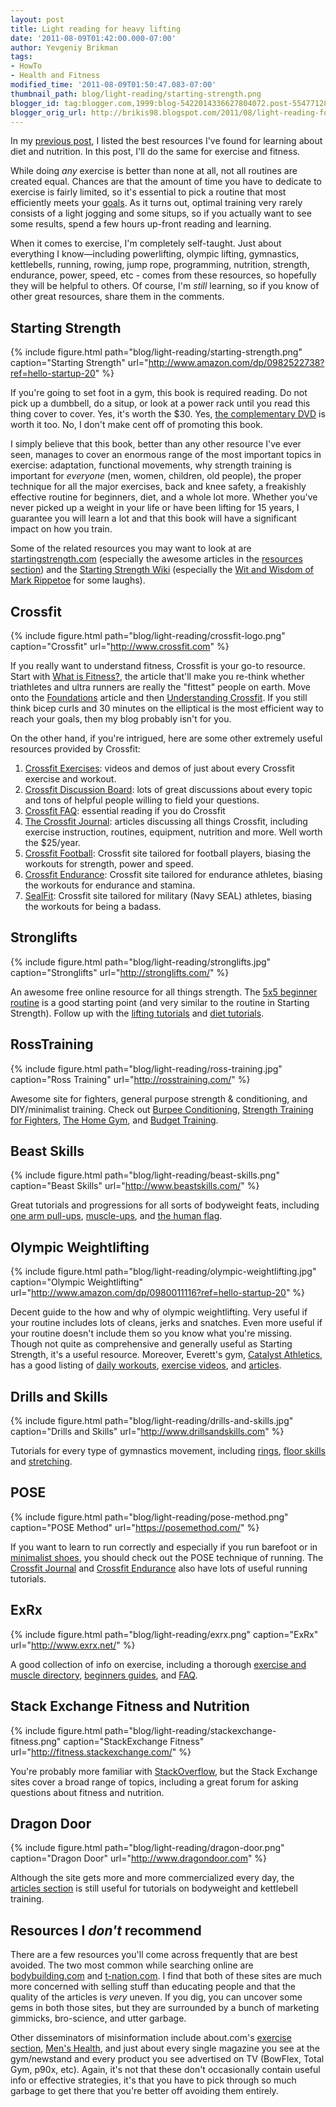 ```yaml
---
layout: post
title: Light reading for heavy lifting
date: '2011-08-09T01:42:00.000-07:00'
author: Yevgeniy Brikman
tags:
- HowTo
- Health and Fitness
modified_time: '2011-08-09T01:50:47.083-07:00'
thumbnail_path: blog/light-reading/starting-strength.png
blogger_id: tag:blogger.com,1999:blog-5422014336627804072.post-5547712824049157911
blogger_orig_url: http://brikis98.blogspot.com/2011/08/light-reading-for-heavy-lifting.html
---
```


In my [previous 
post](http://brikis98.blogspot.com/2011/08/some-food-for-thought.html), I 
listed the best resources I've found for learning about diet and nutrition. In 
this post, I'll do the same for exercise and fitness. 

While doing *any* exercise is better than none at all, not all routines are 
created equal. Chances are that the amount of time you have to dedicate to 
exercise is fairly limited, so it's essential to pick a routine that most 
efficiently meets your 
[goals](http://brikis98.blogspot.com/search/label/Goals). As it turns out, 
optimal training very rarely consists of a light jogging and some situps, so 
if you actually want to see some results, spend a few hours up-front reading 
and learning. 

When it comes to exercise, I'm completely self-taught. Just about everything I 
know&mdash;including powerlifting, olympic lifting, gymnastics, kettlebells, 
running, rowing, jump rope, programming, nutrition, strength, endurance, 
power, speed, etc - comes from these resources, so hopefully they will be 
helpful to others. Of course, I'm *still* learning, so if you know of other 
great resources, share them in the comments. 

## Starting Strength

{% include figure.html path="blog/light-reading/starting-strength.png" caption="Starting Strength" url="http://www.amazon.com/dp/0982522738?ref=hello-startup-20" %}
 
If you're going to set foot in a gym, this book is required reading. Do not 
pick up a dumbbell, do a situp, or look at a power rack until you read this 
thing cover to cover. Yes, it's worth the $30. Yes, [the complementary 
DVD](http://www.amazon.com/dp/B001U9FDP2?ref=hello-startup-20) 
is worth it too. No, I don't make cent off of promoting this book. 

I simply believe that this book, better than any other resource I've ever 
seen, manages to cover an enormous range of the most important topics in 
exercise: adaptation, functional movements, why strength training is important 
for *everyone* (men, women, children, old people), the proper technique for 
all the major exercises, back and knee safety, a freakishly effective routine 
for beginners, diet, and a whole lot more. Whether you've never picked up a 
weight in your life or have been lifting for 15 years, I guarantee you will 
learn a lot and that this book will have a significant impact on how you 
train. 

Some of the related resources you may want to look at are 
[startingstrength.com](http://startingstrength.com/) (especially the awesome 
articles in the [resources 
section](http://startingstrength.com/index.php/site/resources)) and the 
[Starting Strength 
Wiki](http://startingstrength.wikia.com/wiki/Starting_Strength_Wiki) 
(especially the [Wit and Wisdom of Mark 
Rippetoe](http://startingstrength.wikia.com/wiki/Wit_and_Wisdom_of_Mark_Rippetoe) 
for some laughs). 

## Crossfit 

{% include figure.html path="blog/light-reading/crossfit-logo.png" caption="Crossfit" url="http://www.crossfit.com" %}

If you really want to understand fitness, Crossfit is your go-to resource. 
Start with [What is 
Fitness?](http://journal.crossfit.com/2002/10/what-is-fitness-by-greg-glassm.tpl), 
the article that'll make you re-think whether triathletes and ultra runners 
are really the "fittest" people on earth. Move onto the 
[Foundations](http://journal.crossfit.com/2002/04/foundations.tpl) article and 
then [Understanding 
Crossfit](http://journal.crossfit.com/2007/04/understanding-crossfit-by-greg.tpl). 
If you still think bicep curls and 30 minutes on the elliptical is the most 
efficient way to reach your goals, then my blog probably isn't for you. 

On the other hand, if you're intrigued, here are some other extremely useful 
resources provided by Crossfit: 

1. [Crossfit Exercises](http://www.crossfit.com/cf-info/excercise.html): 
videos and demos of just about every Crossfit exercise and workout. 
1. [Crossfit Discussion Board](http://www.board.crossfit.com/): lots of great 
discussions about every topic and tons of helpful people willing to field your 
questions. 
1. [Crossfit FAQ](http://www.crossfit.com/cf-info/faq.html): essential 
reading if you do Crossfit 
1. [The Crossfit Journal](http://journal.crossfit.com/): articles discussing 
all things Crossfit, including exercise instruction, routines, equipment, 
nutrition and more. Well worth the $25/year. 
1. [Crossfit Football](http://www.crossfitfootball.com/): Crossfit site 
tailored for football players, biasing the workouts for strength, power and 
speed. 
1. [Crossfit Endurance](http://www.crossfitendurance.com/): Crossfit site 
tailored for endurance athletes, biasing the workouts for endurance and 
stamina. 
1. [SealFit](http://www.sealfit.com/): Crossfit site tailored for military 
(Navy SEAL) athletes, biasing the workouts for being a badass. 

## Stronglifts 

{% include figure.html path="blog/light-reading/stronglifts.jpg" caption="Stronglifts" url="http://stronglifts.com/" %}

An awesome free online resource for all things strength. The [5x5 beginner 
routine](http://stronglifts.com/stronglifts-5x5-beginner-strength-training-program/) 
is a good starting point (and very similar to the routine in Starting 
Strength). Follow up with the [lifting 
tutorials](http://stronglifts.com/how-to-squat-with-proper-technique-fix-common-problems/) 
and [diet 
tutorials](http://stronglifts.com/gomad-milk-squats-gallon-gain-weight/). 

## RossTraining

{% include figure.html path="blog/light-reading/ross-training.jpg" caption="Ross Training" url="http://rosstraining.com/" %}

Awesome site for fighters, general purpose strength &amp; conditioning, and 
DIY/minimalist training. Check out [Burpee 
Conditioning](http://www.bodybuilding.com/fun/rossboxing2.htm), [Strength 
Training for 
Fighters](http://www.rosstraining.com/articles/strengthtraining.html), [The 
Home Gym](http://www.rosstraining.com/articles/thehomegym.html), and [Budget 
Training](http://www.rosstraining.com/articles/budget.html). 

## Beast Skills 

{% include figure.html path="blog/light-reading/beast-skills.png" caption="Beast Skills" url="http://www.beastskills.com/" %}

Great tutorials and progressions for all sorts of bodyweight feats, including 
[one arm pull-ups](http://www.beastskills.com/tutorials/tutorials/51), 
[muscle-ups](http://www.beastskills.com/tutorials/tutorials/53), and [the 
human flag](http://www.beastskills.com/tutorials/tutorials/54). 

## Olympic Weightlifting 

{% include figure.html path="blog/light-reading/olympic-weightlifting.jpg" caption="Olympic Weightlifting" url="http://www.amazon.com/dp/0980011116?ref=hello-startup-20" %}

Decent guide to the how and why of olympic weightlifting. Very useful if your 
routine includes lots of cleans, jerks and snatches. Even more useful if your 
routine doesn't include them so you know what you're missing. Though not quite 
as comprehensive and generally useful as Starting Strength, it's a useful 
resource. Moreover, Everett's gym, [Catalyst 
Athletics](http://www.cathletics.com/), has a good listing of [daily 
workouts](http://www.cathletics.com/daily/index.php), [exercise 
videos](http://www.cathletics.com/exercises/index.php), and 
[articles](http://www.cathletics.com/articles/index.php). 

## Drills and Skills 

{% include figure.html path="blog/light-reading/drills-and-skills.jpg" caption="Drills and Skills" url="http://www.drillsandskills.com" %}

Tutorials for every type of gymnastics movement, including 
[rings](http://www.drillsandskills.com/skills/Rings/), [floor 
skills](http://www.drillsandskills.com/skills/Floor/) and 
[stretching](http://www.drillsandskills.com/stretching). 

## POSE 

{% include figure.html path="blog/light-reading/pose-method.png" caption="POSE Method" url="https://posemethod.com/" %}

If you want to learn to run correctly and especially if you run barefoot or 
in [minimalist 
shoes](http://brikis98.blogspot.com/2011/07/about-those-shoes.html), you 
should check out the POSE technique of running. The [Crossfit 
Journal](http://journal.crossfit.com/running/) and [Crossfit 
Endurance](http://www.crossfitendurance.com/run/) also have lots of useful 
running tutorials. 

## ExRx 

{% include figure.html path="blog/light-reading/exrx.png" caption="ExRx" url="http://www.exrx.net/" %}

A good collection of info on exercise, including a thorough [exercise and 
muscle directory](http://www.exrx.net/Lists/Directory.html), [beginners 
guides](http://www.exrx.net/Beginning.html), and 
[FAQ](http://www.exrx.net/Questions.html). 

## Stack Exchange Fitness and Nutrition 

{% include figure.html path="blog/light-reading/stackexchange-fitness.png" caption="StackExchange Fitness" url="http://fitness.stackexchange.com/" %}

You're probably more familiar with 
[StackOverflow](http://stackoverflow.com/), but the Stack Exchange sites cover 
a broad range of topics, including a great forum for asking questions about 
fitness and nutrition. 

## Dragon Door 

{% include figure.html path="blog/light-reading/dragon-door.png" caption="Dragon Door" url="http://www.dragondoor.com" %}

Although the site gets more and more commercialized every day, the [articles 
section](http://www.dragondoor.com/articles/all_articles/) is still useful for 
tutorials on bodyweight and kettlebell training. 

## Resources I *don't* recommend 

There are a few resources you'll come across frequently that are best avoided. 
The two most common while searching online are 
[bodybuilding.com](http://www.bodybuilding.com/) and 
[t-nation.com](http://www.t-nation.com/). I find that both of these sites are 
much more concerned with selling stuff than educating people and that the 
quality of the articles is *very* uneven. If you dig, you can uncover some 
gems in both those sites, but they are surrounded by a bunch of marketing 
gimmicks, bro-science, and utter garbage. 

Other disseminators of misinformation include about.com's [exercise 
section](http://exercise.about.com/), [Men's 
Health](http://www.menshealth.com/), and just about every single magazine you 
see at the gym/newstand and every product you see advertised on TV (BowFlex, 
Total Gym, p90x, etc). Again, it's not that these don't occasionally contain 
useful info or effective strategies, it's that you have to pick through so 
much garbage to get there that you're better off avoiding them entirely. 